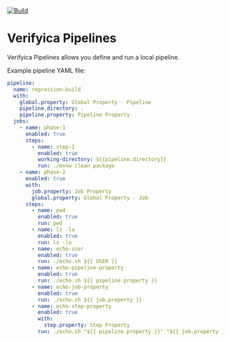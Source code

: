 [![Build](https://github.com/verifyica-team/pipelines/actions/workflows/build.yaml/badge.svg)](https://github.com/verifyica-team/pipelines/actions/workflows/build.yaml)

# Verifyica Pipelines

Verifyica Pipelines allows you define and run a local pipeline.

Example pipeline YAML file:

```yaml
pipeline:
  name: regression-build
  with:
    global.property: Global Property - Pipeline
    pipeline.directory: .
    pipeline.property: Pipeline Property
  jobs:
    - name: phase-1
      enabled: true
      steps:
        - name: step-1
          enabled: true
          working-directory: ${{pipeline.directory}}
          run: ./mvnw clean package
    - name: phase-2
      enabled: true
      with:
        job.property: Job Property
        global.property: Global Property - Job
      steps:
        - name: pwd
          enabled: true
          run: pwd
        - name: ls -la
          enabled: true
          run: ls -la
        - name: echo-user
          enabled: true
          run: ./echo.sh ${{ USER }}
        - name: echo-pipeline-property
          enabled: true
          run: ./echo.sh ${{ pipeline.property }}
        - name: echo-job-property
          enabled: true
          run: ./echo.sh ${{ job.property }}
        - name: echo-step-property
          enabled: true
          with:
            step.property: Step Property
          run: ./echo.sh "${{ pipeline.property }}" "${{ job.property }} "${{ step.property }}"
```